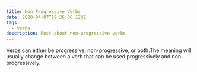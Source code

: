 ```yaml
---
title: Non-Progressive Verbs
date: 2020-04-07T19:26:36.120Z
tags:
  - verbs
description: Post about non-progressive verbs
---
```

Verbs can either be progressive, non-progressive, or both.The meaning will usually change between a verb that can be used progressively and non-progressively.